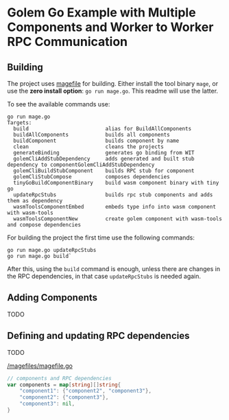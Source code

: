 # Golem Go Example with Multiple Components and Worker to Worker RPC Communication

## Building
The project uses [magefile](https://magefile.org/) for building. Either install the tool binary `mage`,
or use the __zero install option__: `go run mage.go`. This readme will use the latter.

To see the available commands use:

```shell
go run mage.go
Targets:
  build                         alias for BuildAllComponents
  buildAllComponents            builds all components
  buildComponent                builds component by name
  clean                         cleans the projects
  generateBinding               generates go binding from WIT
  golemCliAddStubDependency     adds generated and built stub dependency to componentGolemCliAddStubDependency
  golemCliBuildStubComponent    builds RPC stub for component
  golemCliStubCompose           composes dependencies
  tinyGoBuildComponentBinary    build wasm component binary with tiny go
  updateRpcStubs                builds rpc stub components and adds them as dependency
  wasmToolsComponentEmbed       embeds type info into wasm component with wasm-tools
  wasmToolsComponentNew         create golem component with wasm-tools and compose dependencies
```

For building the project the first time use the following commands:
```shell
go run mage.go updateRpcStubs
go run mage.go build`
```

After this, using the `build` command is enough, unless there are changes in the RPC dependencies,
in that case `updateRpcStubs` is needed again.

## Adding Components
TODO

## Defining and updating RPC dependencies
TODO

[/magefiles/magefile.go](/magefiles/magefile.go)
```go
// components and RPC dependencies
var components = map[string][]string{
	"component1": {"component2", "component3"},
	"component2": {"component3"},
	"component3": nil,
}
```
